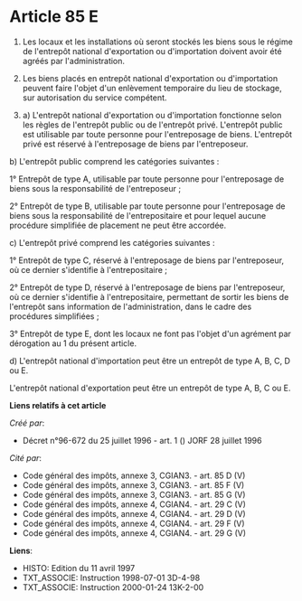 # Article 85 E

1. Les locaux et les installations où seront stockés les biens sous le régime de l'entrepôt national d'exportation ou
d'importation doivent avoir été agréés par l'administration.

2. Les biens placés en entrepôt national d'exportation ou d'importation peuvent faire l'objet d'un enlèvement temporaire du
lieu de stockage, sur autorisation du service compétent.

3. a) L'entrepôt national d'exportation ou d'importation fonctionne selon les règles de l'entrepôt public ou de l'entrepôt
privé. L'entrepôt public est utilisable par toute personne pour l'entreposage de biens. L'entrepôt privé est réservé à
l'entreposage de biens par l'entreposeur.

b) L'entrepôt public comprend les catégories suivantes :

1° Entrepôt de type A, utilisable par toute personne pour l'entreposage de biens sous la responsabilité de l'entreposeur ;

2° Entrepôt de type B, utilisable par toute personne pour l'entreposage de biens sous la responsabilité de l'entrepositaire
et pour lequel aucune procédure simplifiée de placement ne peut être accordée.

c) L'entrepôt privé comprend les catégories suivantes :

1° Entrepôt de type C, réservé à l'entreposage de biens par l'entreposeur, où ce dernier s'identifie à l'entrepositaire ;

2° Entrepôt de type D, réservé à l'entreposage de biens par l'entreposeur, où ce dernier s'identifie à l'entrepositaire,
permettant de sortir les biens de l'entrepôt sans information de l'administration, dans le cadre des procédures simplifiées ;

3° Entrepôt de type E, dont les locaux ne font pas l'objet d'un agrément par dérogation au 1 du présent article.

d) L'entrepôt national d'importation peut être un entrepôt de type A, B, C, D ou E.

L'entrepôt national d'exportation peut être un entrepôt de type A, B, C ou E.

**Liens relatifs à cet article**

_Créé par_:

  - Décret n°96-672 du 25 juillet 1996 - art. 1 () JORF 28 juillet 1996

_Cité par_:

  - Code général des impôts, annexe 3, CGIAN3. - art. 85 D (V)
  - Code général des impôts, annexe 3, CGIAN3. - art. 85 F (V)
  - Code général des impôts, annexe 3, CGIAN3. - art. 85 G (V)
  - Code général des impôts, annexe 4, CGIAN4. - art. 29 C (V)
  - Code général des impôts, annexe 4, CGIAN4. - art. 29 D (V)
  - Code général des impôts, annexe 4, CGIAN4. - art. 29 F (V)
  - Code général des impôts, annexe 4, CGIAN4. - art. 29 G (V)

**Liens**:

  - HISTO: Edition du 11 avril 1997
  - TXT_ASSOCIE: Instruction 1998-07-01 3D-4-98
  - TXT_ASSOCIE: Instruction 2000-01-24 13K-2-00
